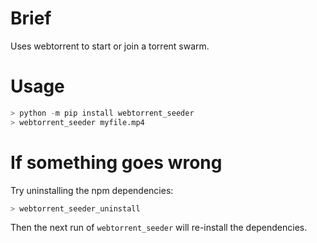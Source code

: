 # Brief

Uses webtorrent to start or join a torrent swarm.

# Usage

```py
> python -m pip install webtorrent_seeder
> webtorrent_seeder myfile.mp4
```

# If something goes wrong

Try uninstalling the npm dependencies:

```py
> webtorrent_seeder_uninstall
```

Then the next run of `webtorrent_seeder` will re-install the dependencies.
